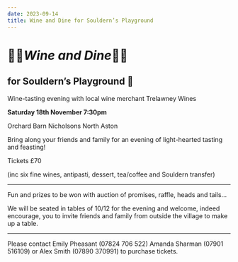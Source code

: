 ```yaml
---
date: 2023-09-14
title: Wine and Dine for Souldern’s Playground
---
```


#   🍇🍷*Wine and Dine*🍷🍇
## for Souldern’s Playground 🛝 

Wine-tasting evening with local wine merchant Trelawney Wines 

**Saturday 18th November 7:30pm**

Orchard Barn Nicholsons North Aston

Bring along your friends and family for an evening of light-hearted tasting and feasting!

Tickets £70

(inc six fine wines, antipasti, dessert, tea/coffee and Souldern transfer)

---

Fun and prizes to be won with auction of promises, raffle, heads and tails…

We will be seated in tables of 10/12 for the evening and welcome,
indeed encourage, you to invite friends and family from outside the
village to make up a table.

---

Please contact Emily Pheasant (07824 706 522) Amanda Sharman (07901
516109) or Alex Smith (07890 370991) to purchase tickets.
